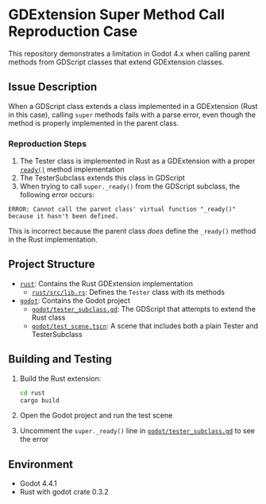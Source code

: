# GDExtension Super Method Call Reproduction Case

This repository demonstrates a limitation in Godot 4.x when calling parent methods from GDScript classes that extend GDExtension classes.

## Issue Description

When a GDScript class extends a class implemented in a GDExtension (Rust in this case), calling `super` methods fails with a parse error, even though the method is properly implemented in the parent class.

### Reproduction Steps

1. The Tester class is implemented in Rust as a GDExtension with a proper [`ready()`](rust/src/lib.rs ) method implementation
2. The TesterSubclass extends this class in GDScript
3. When trying to call `super._ready()` from the GDScript subclass, the following error occurs:

```
ERROR: Cannot call the parent class' virtual function "_ready()" because it hasn't been defined.
```

This is incorrect because the parent class *does* define the `_ready()` method in the Rust implementation.

## Project Structure

- [`rust`](rust ): Contains the Rust GDExtension implementation
  - [`rust/src/lib.rs`](rust/src/lib.rs ): Defines the `Tester` class with its methods
- [`godot`](godot ): Contains the Godot project
  - [`godot/tester_subclass.gd`](godot/tester_subclass.gd ): The GDScript that attempts to extend the Rust class
  - [`godot/test_scene.tscn`](godot/test_scene.tscn ): A scene that includes both a plain Tester and TesterSubclass

## Building and Testing

1. Build the Rust extension:
   ```bash
   cd rust
   cargo build
   ```

2. Open the Godot project and run the test scene
3. Uncomment the `super._ready()` line in [`godot/tester_subclass.gd`](godot/tester_subclass.gd ) to see the error

## Environment

- Godot 4.4.1
- Rust with godot crate 0.3.2
